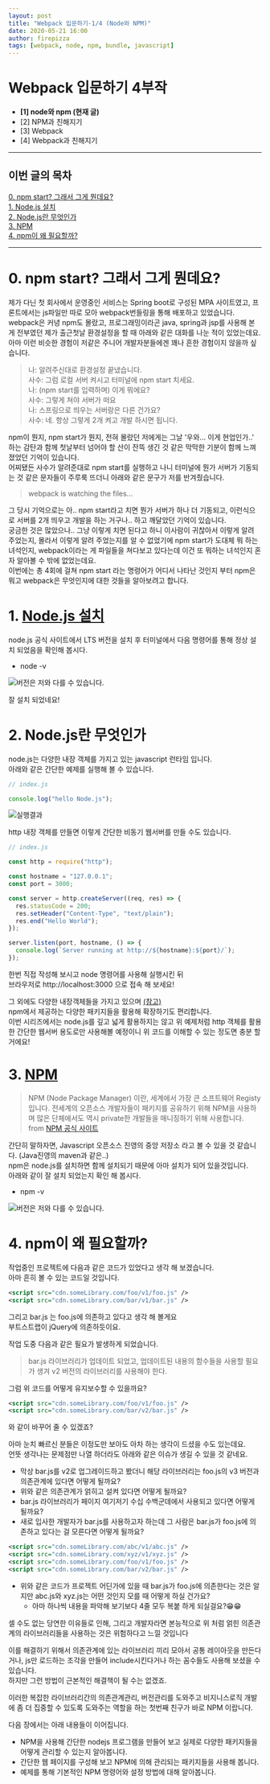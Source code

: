 ```yaml
---
layout: post
title: "Webpack 입문하기-1/4 (Node와 NPM)"
date: 2020-05-21 16:00
author: firepizza
tags: [webpack, node, npm, bundle, javascript]
---
```


# Webpack 입문하기 4부작

- <b class="bold">[1] node와 npm (현재 글)</b>
- [2] NPM과 친해지기
- [3] Webpack
- [4] Webpack과 친해지기

---

## 이번 글의 목차

[0. npm start? 그래서 그게 뭔데요?](#0-npm-start-그래서-그게-뭔데요)<br/>
[1. Node.js 설치](#1-nodejs-설치)<br/>
[2. Node.js란 무엇인가](#2-nodejs란-무엇인가)<br/>
[3. NPM](#3-npm)<br/>
[4. npm이 왜 필요할까?](#4-npm이-왜-필요할까)

---

# 0. npm start? 그래서 그게 뭔데요?

제가 다닌 첫 회사에서 운영중인 서비스는 Spring boot로 구성된 MPA 사이트였고, 프론트에서는 js파일만 따로 모아 webpack번들링을 통해 배포하고 있었습니다.<br/>
webpack은 커녕 npm도 몰랐고, 프로그래밍이라곤 java, spring과 jsp를 사용해 본 게 전부였던 제가 출근첫날 환경설정을 할 때 아래와 같은 대화를 나눈 적이 있었는데요.<br/>
아마 이런 비슷한 경험이 저같은 주니어 개발자분들에겐 꽤나 흔한 경험이지 않을까 싶습니다.<br/>

> 나: 알려주신대로 환경설정 끝냈습니다.<br/>
> 사수: 그럼 로컬 서버 켜시고 터미널에 npm start 치세요.<br/>
> 나: (npm start를 입력하며) 이게 뭐에요?<br/>
> 사수: 그렇게 쳐야 서버가 떠요<br/>
> 나: 스프링으로 띄우는 서버랑은 다른 건가요?<br/>
> 사수: 네. 항상 그렇게 2개 켜고 개발 하시면 됩니다.

npm이 뭔지, npm start가 뭔지, 전혀 몰랐던 저에게는 그날 '우와... 이게 현업인가..' 하는 감탄과 함께 첫날부터 넘어야 할 산이 잔뜩 생긴 것 같은 막막한 기분이 함께 느껴졌었던 기억이 있습니다.<br/>
어찌됐든 사수가 알려준대로 npm start를 실행하고 나니 터미널에 뭔가 서버가 기동되는 것 같은 문자들이 주루룩 뜨더니 아래와 같은 문구가 저를 반겨줬습니다.

> webpack is watching the files...

그 당시 기억으로는 아.. npm start라고 치면 뭔가 서버가 하나 더 기동되고, 이런식으로 서버를 2개 띄우고 개발을 하는 거구나.. 하고 깨달았던 기억이 있습니다.<br/>
궁금한 것은 많았으나.. 그냥 이렇게 치면 된다고 하니 이사람이 귀찮아서 이렇게 알려 주었는지, 몰라서 이렇게 알려 주었는지를 알 수 없었기에 npm start가 도대체 뭐 하는 녀석인지, webpack이라는 게 파일들을 쳐다보고 있다는데 이건 또 뭐하는 녀석인지 혼자 알아볼 수 밖에 없었는데요.<br/>
이번에는 총 4회에 걸쳐 npm start 라는 명령어가 어디서 나타난 것인지 부터 npm은 뭐고 webpack은 무엇인지에 대한 것들을 알아보려고 합니다.

# 1. [Node.js 설치](https://nodejs.org/ko/)

node.js 공식 사이트에서 LTS 버전을 설치 후 터미널에서 다음 명령어를 통해 정상 설치 되었음을 확인해 봅시다.<br/>

- node -v

![버전은 저와 다를 수 있습니다.](/files/posts/202005/node-v.png)

잘 설치 되었네요!

# 2. Node.js란 무엇인가

node.js는 다양한 내장 객체를 가지고 있는 javascript 런타임 입니다.<br/>
아래와 같은 간단한 예제를 실행해 볼 수 있습니다.

```javascript
// index.js

console.log("hello Node.js");
```

![실행결과](/files/posts/202005/node-index.png)

http 내장 객체를 만들면 이렇게 간단한 비동기 웹서버를 만들 수도 있습니다.

```javascript
// index.js

const http = require("http");

const hostname = "127.0.0.1";
const port = 3000;

const server = http.createServer((req, res) => {
  res.statusCode = 200;
  res.setHeader("Content-Type", "text/plain");
  res.end("Hello World");
});

server.listen(port, hostname, () => {
  console.log(`Server running at http://${hostname}:${port}/`);
});
```

한번 직접 작성해 보시고 node 명령어를 사용해 실행시킨 뒤<br/>
브라우저로 http://localhost:3000 으로 접속 해 보세요!

그 외에도 다양한 내장객체들을 가지고 있으며 [(참고)](https://nodejs.org/en/docs/)<br/>
npm에서 제공하는 다양한 패키지들을 활용해 확장하기도 편리합니다.<br/>
이번 시리즈에서는 node.js를 깊고 넓게 활용하지는 않고 위 예제처럼 http 객체를 활용한 간단한 웹서버 용도로만 사용해볼 예정이니 위 코드를 이해할 수 있는 정도면 충분 할 거에요!

# 3. [NPM](https://www.npmjs.com/)

> NPM (Node Package Manager) 이란, 세계에서 가장 큰 소프트웨어 Registy 입니다. 전세계의 오픈소스 개발자들이 패키지를 공유하기 위해 NPM을 사용하며 많은 단체에서도 역시 private한 개발들을 매니징하기 위해 사용합니다.
> <br/>
> from [NPM 공식 사이트](https://docs.npmjs.com/about-npm/)

간단히 말하자면, Javascript 오픈소스 진영의 중앙 저장소 라고 볼 수 있을 것 같습니다. (Java진영의 maven과 같은..)<br/>
npm은 node.js를 설치하면 함께 설치되기 때문에 아마 설치가 되어 있을것입니다.<br/>
아래와 같이 잘 설치 되었는지 확인 해 봅시다.<br/>

- npm -v

![버전은 저와 다를 수 있습니다.](/files/posts/202005/npm-v.png)

# 4. npm이 왜 필요할까?

작업중인 프로젝트에 다음과 같은 코드가 있었다고 생각 해 보겠습니다.<br/>
아마 흔히 볼 수 있는 코드일 것입니다.

```xml
<script src="cdn.someLibrary.com/foo/v1/foo.js" />
<script src="cdn.someLibrary.com/bar/v1/bar.js" />
```

그리고 bar.js 는 foo.js에 의존하고 있다고 생각 해 볼게요<br/>
부트스트랩이 jQuery에 의존하듯이요.

작업 도중 다음과 같은 필요가 발생하게 되었습니다.

> bar.js 라이브러리가 업데이트 되었고, 업데이트된 내용의 함수들을 사용할 필요가 생겨 v2 버전의 라이브러리를 사용해야 한다.

그럼 위 코드를 어떻게 유지보수할 수 있을까요?

```xml
<script src="cdn.someLibrary.com/foo/v1/foo.js" />
<script src="cdn.someLibrary.com/bar/v2/bar.js" />
```

와 같이 바꾸어 줄 수 있겠죠?<br/>

아마 눈치 빠르신 분들은 이정도만 보아도 아차 하는 생각이 드셨을 수도 있는데요.<br/>
언뜻 생각나는 문제점만 나열 하더라도 아래와 같은 이슈가 생길 수 있을 것 같네요.

- 막상 bar.js를 v2로 업그레이드하고 봤더니 해당 라이브러리는 foo.js의 v3 버전과 의존관계에 있다면 어떻게 될까요?
- 위와 같은 의존관계가 얽히고 설켜 있다면 어떻게 될까요?
- bar.js 라이브러리가 페이지 여기저기 수십 수백군데에서 사용되고 있다면 어떻게 될까요?
- 새로 입사한 개발자가 bar.js를 사용하고자 하는데 그 사람은 bar.js가 foo.js에 의존하고 있다는 걸 모른다면 어떻게 될까요?

```xml
<script src="cdn.someLibrary.com/abc/v1/abc.js" />
<script src="cdn.someLibrary.com/xyz/v1/xyz.js" />
<script src="cdn.someLibrary.com/foo/v1/foo.js" />
<script src="cdn.someLibrary.com/bar/v2/bar.js" />
```

- 위와 같은 코드가 프로젝트 어딘가에 있을 때 bar.js가 foo.js에 의존한다는 것은 알지만 abc.js와 xyz.js는 어떤 것인지 모를 때 어떻게 하실 건가요?
  - 아마 하나씩 내용을 파악해 보기보다 4줄 모두 복붙 하게 되실걸요?😁😁

셀 수도 없는 당연한 이유들로 인해, 그리고 개발자라면 본능적으로 위 처럼 얽힌 의존관계의 라이브러리들을 사용하는 것은 위험하다고 느낄 것입니다<br/>

이를 해결하기 위해서 의존관계에 있는 라이브러리 끼리 모아서 공통 레이아웃을 만든다거나, js만 로드하는 조각을 만들어 include시킨다거나 하는 꼼수들도 사용해 보셨을 수 있습니다.<br/>
하지만 그런 방법이 근본적인 해결책이 될 수는 없겠죠.

이러한 복잡한 라이브러리간의 의존관계관리, 버전관리를 도와주고 비지니스로직 개발에 좀 더 집중할 수 있도록 도와주는 역할을 하는 첫번째 친구가 바로 NPM 이랍니다.

다음 장에서는 아래 내용들이 이어집니다.

- NPM을 사용해 간단한 nodejs 프로그램을 만들어 보고 실제로 다양한 패키지들을 어떻게 관리할 수 있는지 알아봅니다.
- 간단한 웹 페이지를 구성해 보고 NPM에 의해 관리되는 패키지들을 사용해 봅니다.
- 예제를 통해 기본적인 NPM 명령어와 설정 방법에 대해 알아봅니다.
